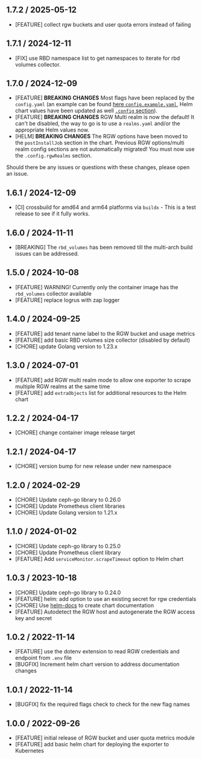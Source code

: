 ## 1.7.2 / 2025-05-12

* [FEATURE] collect rgw buckets and user quota errors instead of failing

## 1.7.1 / 2024-12-11

* [FIX] use RBD namespace list to get namespaces to iterate for rbd volumes collector.

## 1.7.0 / 2024-12-09

* [FEATURE] **BREAKING CHANGES** Most flags have been replaced by the `config.yaml` (an example can be found [here `config.example.yaml`](/config.example.yaml), Helm chart values have been updated as well [`.config` section](https://github.com/galexrt/extended-ceph-exporter/blob/main/charts/extended-ceph-exporter/values.yaml#L115)).
* [FEATURE] **BREAKING CHANGES** RGW Multi realm is now the default! It can't be disabled, the way to go is to use a `realms.yaml` and/or the appropriate Helm values now.
* [HELM] **BREAKING CHANGES** The RGW options have been moved to the `postInstallJob` section in the chart. Previous RGW options/multi realm config sections are not automatically migrated! You must now use the `.config.rgwRealms` section.

Should there be any issues or questions with these changes, please open an issue.

## 1.6.1 / 2024-12-09

* [CI] crossbuild for amd64 and arm64 platforms via `buildx` - This is a test release to see if it fully works.

## 1.6.0 / 2024-11-11

* [BREAKING] The `rbd_volumes` has been removed till the multi-arch build issues can be addressed.

## 1.5.0 / 2024-10-08

* [FEATURE] WARNING! Currently only the container image has the `rbd_volumes` collector available
* [FEATURE] replace logrus with zap logger

## 1.4.0 / 2024-09-25

* [FEATURE] add tenant name label to the RGW bucket and usage metrics
* [FEATURE] add basic RBD volumes size collector (disabled by default)
* [CHORE] update Golang version to 1.23.x

## 1.3.0 / 2024-07-01

* [FEATURE] add RGW multi realm mode to allow one exporter to scrape multiple RGW realms at the same time
* [FEATURE] add `extraObjects` list for additional resources to the Helm chart

## 1.2.2 / 2024-04-17

* [CHORE] change container image release target

## 1.2.1 / 2024-04-17

* [CHORE] version bump for new release under new namespace

## 1.2.0 / 2024-02-29

* [CHORE] Update ceph-go library to 0.26.0
* [CHORE] Update Prometheus client libraries
* [CHORE] Update Golang version to 1.21.x

## 1.1.0 / 2024-01-02

* [CHORE] Update ceph-go library to 0.25.0
* [CHORE] Update Prometheus client library
* [FEATURE] Add `serviceMonitor.scrapeTimeout` option to Helm chart

## 1.0.3 / 2023-10-18

* [CHORE] Update ceph-go library to 0.24.0
* [FEATURE] helm: add option to use an existing secret for rgw credentials
* [CHORE] Use [helm-docs](https://github.com/norwoodj/helm-docs) to create chart documentation
* [FEATURE] Autodetect the RGW host and autogenerate the RGW access key and secret

## 1.0.2 / 2022-11-14

* [FEATURE] use the dotenv extension to read RGW credentials and endpoint from `.env` file
* [BUGFIX] Increment helm chart version to address documentation changes

## 1.0.1 / 2022-11-14

* [BUGFIX] fix the required flags check to check for the new flag names

## 1.0.0 / 2022-09-26

* [FEATURE] initial release of RGW bucket and user quota metrics module
* [FEATURE] add basic helm chart for deploying the exporter to Kubernetes
